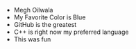 * Megh Oilwala
* My Favorite Color is Blue
* GitHub is the greatest
* C++ is right now my preferred language
* This was fun
